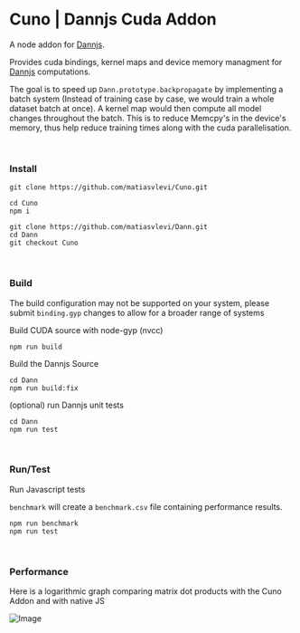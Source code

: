 # Cuno | Dannjs Cuda Addon

A node addon for [Dannjs](https://dannjs.org). 

Provides cuda bindings, kernel maps and device memory managment for [Dannjs](https://dannjs.org) computations.

The goal is to speed up `Dann.prototype.backpropagate` by implementing a batch system (Instead of training case by case, we would train a whole dataset batch at once). A kernel map would then compute all model changes throughout the batch. This is to reduce Memcpy's in the device's memory, thus help reduce training times along with the cuda parallelisation.

<br/>

### Install

```
git clone https://github.com/matiasvlevi/Cuno.git

cd Cuno
npm i

git clone https://github.com/matiasvlevi/Dann.git
cd Dann
git checkout Cuno
```

<br/>

### Build

The build configuration may not be supported on your system, please submit `binding.gyp` changes to allow for a broader range of systems 

Build CUDA source with node-gyp (nvcc)

```
npm run build
```

Build the Dannjs Source

```
cd Dann
npm run build:fix
```

(optional) run Dannjs unit tests

```
cd Dann
npm run test
```

<br/>


### Run/Test

Run Javascript tests

`benchmark` will create a `benchmark.csv` file containing performance results.

```
npm run benchmark
npm run test
```

<br/>

### Performance

Here is a logarithmic graph comparing matrix dot products with the Cuno Addon and with native JS 

![Image](https://i.ibb.co/gPfKKHn/Cuno-Log-Graph.png)
